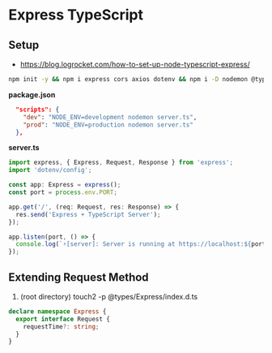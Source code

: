# Express TypeScript

## Setup

- <https://blog.logrocket.com/how-to-set-up-node-typescript-express/>

```bash
npm init -y && npm i express cors axios dotenv && npm i -D nodemon @types/express @types/node @types/cors && npx tsc --init
```

**package.json**

```json
  "scripts": {
    "dev": "NODE_ENV=development nodemon server.ts",
    "prod": "NODE_ENV=production nodemon server.ts"
  },
```

**server.ts**

```ts
import express, { Express, Request, Response } from 'express';
import 'dotenv/config';

const app: Express = express();
const port = process.env.PORT;

app.get('/', (req: Request, res: Response) => {
  res.send('Express + TypeScript Server');
});

app.listen(port, () => {
  console.log(`⚡️[server]: Server is running at https://localhost:${port}`);
});
```

## Extending Request Method

1. (root directory) touch2 -p @types/Express/index.d.ts

```ts
declare namespace Express {
  export interface Request {
    requestTime?: string;
  }
}
```
